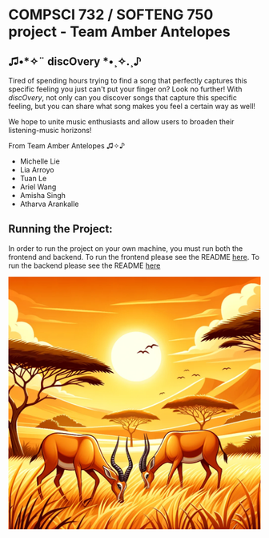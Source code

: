 # COMPSCI 732 / SOFTENG 750 project - Team Amber Antelopes

## ♫•*✧¨ discOvery *•¸✧.¸♪

Tired of spending hours trying to find a song that perfectly captures this specific feeling you just can't put your
finger on? Look no further! With _discOvery_, not only can you discover songs that capture this specific feeling, but
you can share what song makes you feel a certain way as well!

We hope to unite music enthusiasts and allow users to broaden their listening-music horizons!

From Team Amber Antelopes ♫✧♪

- Michelle Lie
- Lia Arroyo
- Tuan Le
- Ariel Wang
- Amisha Singh
- Atharva Arankalle

## Running the Project:

In order to run the project on your own machine, you must run both the frontend and backend.
To run the frontend please see the README [here](frontend/README.md). To run the backend please see the
README [here](backend/README.md)

![](./group-image/Amber%20Antelopes.webp)